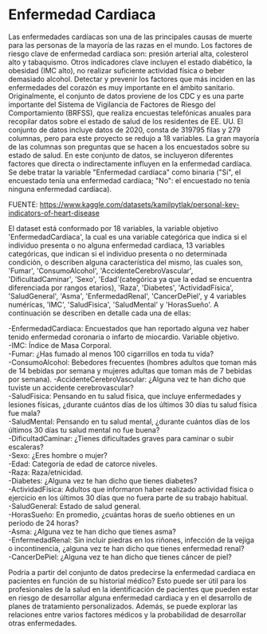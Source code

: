 # Enfermedad Cardiaca

Las enfermedades cardíacas son una de las principales causas de muerte para las personas de la mayoría de las razas en el mundo. Los factores de riesgo clave de enfermedad cardíaca son: presión arterial alta, colesterol alto y tabaquismo. Otros indicadores clave incluyen el estado diabético, la obesidad (IMC alto), no realizar suficiente actividad física o beber demasiado alcohol. Detectar y prevenir los factores que más inciden en las enfermedades del corazón es muy importante en el ámbito sanitario. 
Originalmente, el conjunto de datos proviene de los CDC y es una parte importante del Sistema de Vigilancia de Factores de Riesgo del Comportamiento (BRFSS), que realiza encuestas telefónicas anuales para recopilar datos sobre el estado de salud de los residentes de EE. UU. El conjunto de datos incluye datos de 2020, consta de 319795 filas y 279 columnas, pero para este proyecto se redujo a 18 variables. La gran mayoría de las columnas son preguntas que se hacen a los encuestados sobre su estado de salud. En este conjunto de datos, se incluyeron diferentes factores que directa o indirectamente influyen en la enfermedad cardíaca. Se debe tratar la variable "Enfermedad cardíaca" como binaria ("Sí", el encuestado tenía una enfermedad cardíaca; "No": el encuestado no tenía ninguna enfermedad cardíaca).

FUENTE: https://www.kaggle.com/datasets/kamilpytlak/personal-key-indicators-of-heart-disease

El dataset está conformado por 18 variables, la variable objetivo 'EnfermedadCardiaca', la cual es una variable categórica que indica si el individuo presenta o no alguna enfermedad cardiaca, 13 variables categóricas, que indican si el individuo presenta o no determinada condición, o describen alguna característica del mismo, las cuales son, 'Fumar', 'ConsumoAlcohol', 'AccidenteCerebroVascular', 'DificultadCaminar', 'Sexo', 'Edad'(categórica ya que la edad se encuentra diferenciada por rangos etarios), 'Raza', 'Diabetes', 'ActividadFísica', 'SaludGeneral', 'Asma', 'EnfermedadRenal', 'CancerDePiel', y 4 variables numéricas, 'IMC', 'SaludFisica', 'SaludMental' y 'HorasSueño'. A continuación se describen en detalle cada una de ellas:

  -EnfermedadCardiaca: Encuestados que han reportado alguna vez haber tenido enfermedad coronaria o infarto de miocardio. Variable objetivo.  
  -IMC: Índice de Masa Corporal.   
  -Fumar: ¿Has fumado al menos 100 cigarrillos en toda tu vida?   
  -ConsumoAlcohol: Bebedores frecuentes (hombres adultos que toman más de 14 bebidas por semana y mujeres adultas que toman más de 7 bebidas por semana).
  -AccidenteCerebroVascular: ¿Alguna vez te han dicho que tuviste un accidente cerebrovascular?  
  -SaludFisica: Pensando en tu salud física, que incluye enfermedades y lesiones físicas, ¿durante cuántos días de los últimos 30 días tu salud física fue mala?  
  -SaludMental: Pensando en tu salud mental, ¿durante cuántos días de los últimos 30 días tu salud mental no fue buena?  
  -DificultadCaminar: ¿Tienes dificultades graves para caminar o subir escaleras?  
  -Sexo: ¿Eres hombre o mujer?  
  -Edad: Categoría de edad de catorce niveles.  
  -Raza: Raza/etnicidad.  
  -Diabetes: ¿Alguna vez te han dicho que tienes diabetes?  
  -ActividadFísica: Adultos que informaron haber realizado actividad física o ejercicio en los últimos 30 días que no fuera parte de su trabajo habitual.  
  -SaludGeneral: Estado de salud general.  
  -HorasSueño: En promedio, ¿cuántas horas de sueño obtienes en un período de 24 horas?  
  -Asma: ¿Alguna vez te han dicho que tienes asma?  
  -EnfermedadRenal: Sin incluir piedras en los riñones, infección de la vejiga o incontinencia, ¿alguna vez te han dicho que tienes enfermedad renal?  
  -CancerDePiel: ¿Alguna vez te han dicho que tienes cáncer de piel?  

Podría a partir del conjunto de datos predecirse la enfermedad cardiaca en pacientes en función de su historial médico? Esto puede ser útil para los profesionales de la salud en la identificación de pacientes que pueden estar en riesgo de desarrollar alguna enfermedad cardiaca y en el desarrollo de planes de tratamiento personalizados. Además, se puede explorar las relaciones entre varios factores médicos y la probabilidad de desarrollar otras enfermedades.
